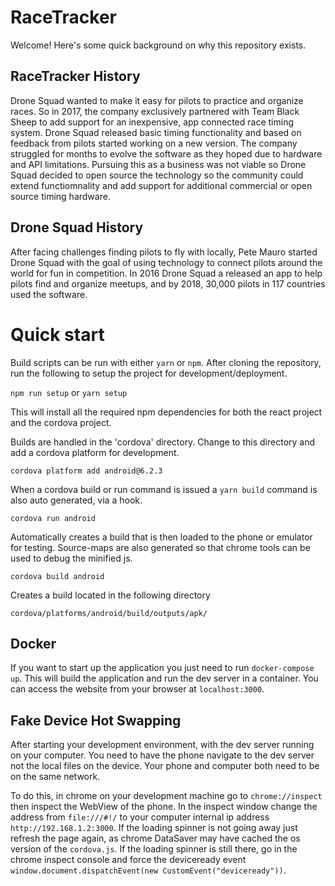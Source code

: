 # RaceTracker
Welcome! Here's some quick background on why this repository exists.

## RaceTracker History
Drone Squad wanted to make it easy for pilots to practice and organize races. So in 2017, the company exclusively partnered with Team Black Sheep to add support for an inexpensive, app connected race timing system. Drone Squad released basic timing functionality and based on feedback from pilots started working on a new version. The company struggled for months to evolve the software as they hoped due to hardware and API limitations. Pursuing this as a business was not viable so Drone Squad decided to open source the technology so the community could extend functiomnality and add support for additional commercial or open source timing hardware.

## Drone Squad History
After facing challenges finding pilots to fly with locally, Pete Mauro started Drone Squad with the goal of using technology to connect pilots around the world for fun in competition. In 2016 Drone Squad a released an app to help pilots find and organize meetups, and by 2018, 30,000 pilots in 117 countries used the software. 

# Quick start

Build scripts can be run with either `yarn` or `npm`. After cloning the repository, run the following to setup the project for development/deployment.

`npm run setup` or `yarn setup`

This will install all the required npm dependencies for both the react project and the cordova project.

Builds are handled in the 'cordova' directory. Change to this directory and add a cordova platform for development.

`cordova platform add android@6.2.3`

When a cordova build or run command is issued a `yarn build` command is also auto generated, via a hook.

`cordova run android`

Automatically creates a build that is then loaded to the phone or emulator for testing. Source-maps are also generated so that chrome tools can be used to debug the minified js.

`cordova build android`

Creates a build located in the following directory

`cordova/platforms/android/build/outputs/apk/`

## Docker

If you want to start up the application you just need to run `docker-compose up`.
This will build the application and run the dev server in a container.
You can access the website from your browser at `localhost:3000`.

## Fake Device Hot Swapping

After starting your development environment, with the dev server running on your computer.
You need to have the phone navigate to the dev server not the local files on the device.
Your phone and computer both need to be on the same network.

To do this, in chrome on your development machine go to `chrome://inspect` then inspect the WebView of the phone.
In the inspect window change the address from `file:///#!/` to your computer internal ip address `http://192.168.1.2:3000`.
If the loading spinner is not going away just refresh the page again, as chrome DataSaver may have cached the os version of the `cordova.js`.
If the loading spinner is still there, go in the chrome inspect console and force the deviceready event `window.document.dispatchEvent(new CustomEvent("deviceready"))`.

